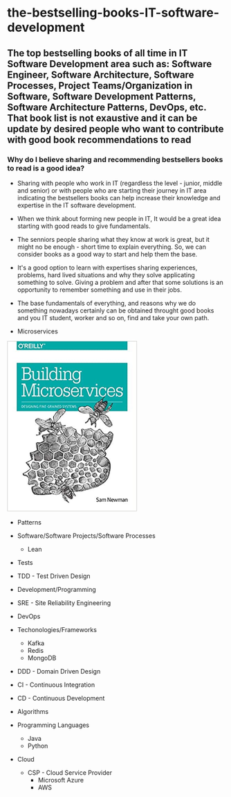 # the-bestselling-books-IT-software-development
## The top bestselling books of all time in IT Software Development area such as: Software Engineer, Software Architecture, Software Processes, Project Teams/Organization in Software, Software Development Patterns, Software Architecture Patterns, DevOps, etc. That book list is not exaustive and it can be update by desired people who want to contribute with good book recommendations to read

### Why do I believe sharing and recommending bestsellers books to read is a good idea?
- Sharing with people who work in IT (regardless the level - junior, middle and senior) or with people who are starting their journey in IT area indicating the bestsellers books can help increase their knowledge and expertise in the IT software development.
- When we think about forming new people in IT, It would be a great idea starting with good reads to give fundamentals.
- The senniors people sharing what they know at work is great, but it might no be enough - short time to explain everything. So, we can consider books as a good way to start and help them the base.
- It's a good option to learn with expertises sharing experiences, problems, hard lived situations and why they solve applicating something to solve. Giving a problem and after that some solutions is an opportunity to remember something and use in their jobs.
- The base fundamentals of everything, and reasons why we do something nowadays certainly can be obtained throught good books and you IT student, worker and so on, find and take your own path.

- Microservices
<img src="images/books/microservices/BuildingMicroservices-SanNewman.jpg" width="300" heigth="200"/>

- Patterns

- Software/Software Projects/Software Processes
  - Lean

- Tests

- TDD - Test Driven Design

- Development/Programming

- SRE - Site Reliability Engineering

- DevOps

- Techonologies/Frameworks
  - Kafka
  - Redis
  - MongoDB

- DDD - Domain Driven Design

- CI - Continuous Integration

- CD - Continuous Development

- Algorithms

- Programming Languages
  - Java
  - Python

- Cloud
  - CSP - Cloud Service Provider
    - Microsoft Azure
    - AWS 
